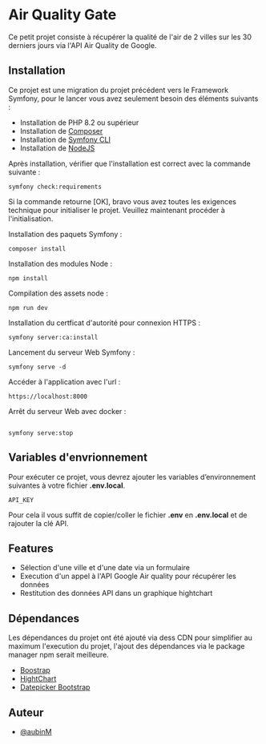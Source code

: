 
# Air Quality Gate

Ce petit projet consiste à récupérer la qualité de l'air de 2 villes sur les 30 derniers jours via l'API Air Quality de Google.


## Installation

Ce projet est une migration du projet précédent vers le Framework Symfony, pour le lancer vous avez seulement besoin des éléments suivants :

- Installation de PHP 8.2 ou supérieur
- Installation de [Composer](https://getcomposer.org/download/)
- Installation de [Symfony CLI](https://symfony.com/download)
- Installation de [NodeJS](https://nodejs.org/en/download)

Après installation, vérifier que l'installation est correct avec la commande suivante :

````
symfony check:requirements
````

Si la commande retourne [OK], bravo vous avez toutes les exigences technique pour initialiser le projet. Veuillez maintenant procéder à l'initialisation.

Installation des paquets Symfony : 

````
composer install
````

Installation des modules Node : 

````
npm install
````

Compilation des assets node : 

````
npm run dev
````

Installation du certficat d'autorité pour connexion HTTPS : 

````
symfony server:ca:install
````

Lancement du serveur Web Symfony : 

````
symfony serve -d
````

Accéder à l'application avec l'url : 

````
https://localhost:8000
````

Arrêt du serveur Web avec docker : 

````

symfony serve:stop
````

## Variables d'envrionnement

Pour exécuter ce projet, vous devrez ajouter les variables d’environnement suivantes à votre fichier **.env.local**.

`API_KEY`

Pour cela il vous suffit de copier/coller le fichier **.env** en **.env.local** et de rajouter la clé API.


## Features

- Sélection d'une ville et d'une date via un formulaire
- Execution d'un appel à l'API Google Air quality pour récupérer les données
- Restitution des données API dans un graphique hightchart


## Dépendances

Les dépendances du projet ont été ajouté via dess CDN pour simplifier au maximum l'execution du projet, l'ajout des dépendances via le package manager npm serait meilleure.

- [Boostrap](https://getbootstrap.com/)
- [HightChart](https://www.highcharts.com/)
- [Datepicker Bootstrap](https://bootstrap-datepicker.readthedocs.io/en/latest/)


## Auteur

- [@aubinM](https://github.com/aubinM)



